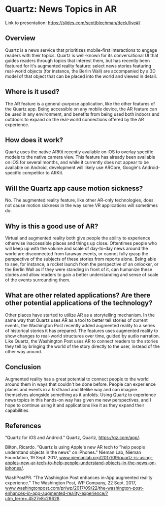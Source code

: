 # Quartz: News Topics in AR

Link to presentation: https://slides.com/scottblechman/deck/live#/

## Overview
Quartz is a news service that prioritizes mobile-first interactions to engage readers with their topics. Quartz is well-known for its conversational UI that guides readers through topics that interest them, but has recently been featured for it's augmented reality feature: select news stories featuring real-world objects (for instance, the Berlin Wall) are accompanied by a 3D model of that object that can be placed into the world and viewed in detail.

## Where is it used?
The AR feature is a general-purpose application, like the other features of the Quartz app. Being accessible on any mobile device, the AR feature can be used in any environment, and benefits from being used both indoors and outdoors to expand on the real-world connections offered by the AR experience.

## How does it work?
Quartz uses the native ARKit recently available on iOS to overlay specific models to the native camera view. This feature has already been available on iOS for several months, and while it currently does not appear to be available on Android, development will likely use ARCore, Google's Android-specific competitor to ARKit.

## Will the Quartz app cause motion sickness?
No. The augmented reality feature, like other AR-only technologies, does not cause motion sickness in the way some VR applications will sometimes do.

## Why is this a good use of AR?
Virtual and augmented reality both give people the ability to experience otherwise inaccessible places and things up close. Oftentimes people who will keep up with the volume and scale of day-to-day news around the world are disconnected from faraway events, or cannot fully grasp the perspective of the subjects of these stories from reports alone. Being able to see, for instance, a rocket launch from the perspective of an onlooker, or the Berlin Wall as if they were standing in front of it, can humanize these stories and allow readers to gain a better understanding and sense of scale of the events surrounding them.

## What are other related applications? Are there other potential applications of the technology?
Other places have started to utilize AR as a storytelling mechanism. In the same way that Quartz uses AR as a tool to better tell stories of current events, the Washington Post recently added augmented reality to a series of historical stories it has prepared. The features uses augmented reality to show changes to real-world structures over time, guided by audio narration. Like Quartz, the Washington Post uses AR to connect readers to the stories they tell by bringing the world of the story directly to the user, instead of the other way around.

## Conclusion
Augmented reality has a great potential to connect people to the world around them in ways that couldn't be done before. People can experience places and events in a firsthand and lifelike way and can imagine themselves alongside something as it unfolds. Using Quartz to experience news topics in this hands-on way has given me new perspectives, and I hope to continue using it and applications like it as they expand their capabilities.

## References
“Quartz for iOS and Android.” Quartz, Quartz, https://qz.com/app/.

Bilton, Ricardo. “Quartz is using Apple's new AR tech to "help people understand objects in the news" on iPhones.” Nieman Lab, Nieman Foundation, 19 Sept. 2017, www.niemanlab.org/2017/09/quartz-is-using-apples-new-ar-tech-to-help-people-understand-objects-in-the-news-on-iphones/.

WashPostPR. “The Washington Post enhances in-App augmented reality experience.” The Washington Post, WP Company, 22 Sept. 2017, www.washingtonpost.com/pr/wp/2017/09/22/the-washington-post-enhances-in-app-augmented-reality-experience/?utm_term=.4527e8c26628.
